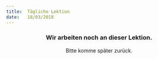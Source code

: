 ```yaml
---
title:  Tägliche Lektion
date:   18/03/2018
---
```


### <center>Wir arbeiten noch an dieser Lektion.</center>
<center>Bitte komme später zurück.</center>